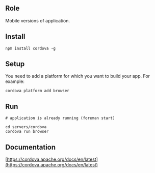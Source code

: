 ## Role

Mobile versions of application.

## Install

```
npm install cordova -g
```

## Setup

You need to add a platform for which you want to build your app.
For example:

```
cordova platform add browser
```

## Run

```
# application is already running (foreman start)

cd servers/cordova
cordova run browser
```

## Documentation

[https://cordova.apache.org/docs/en/latest](https://cordova.apache.org/docs/en/latest)
